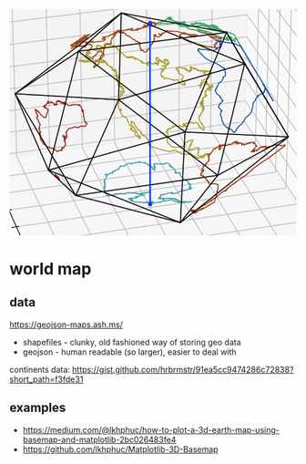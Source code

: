 
![screenshot](images/screenshot-dymaxion.png)

# world map

## data
https://geojson-maps.ash.ms/

- shapefiles - clunky, old fashioned way of storing geo data
- geojson - human readable (so larger), easier to deal with


continents data: https://gist.github.com/hrbrmstr/91ea5cc9474286c72838?short_path=f3fde31

## examples

- https://medium.com/@lkhphuc/how-to-plot-a-3d-earth-map-using-basemap-and-matplotlib-2bc026483fe4
- https://github.com/lkhphuc/Matplotlib-3D-Basemap
